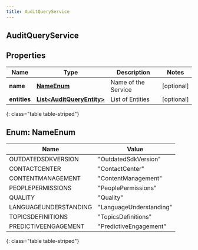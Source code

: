 ```yaml
---
title: AuditQueryService
---
```

## AuditQueryService


## Properties

| Name | Type | Description | Notes |
| ------------ | ------------- | ------------- | ------------- |
| **name** | [**NameEnum**](#NameEnum)<!----> | Name of the Service |  [optional] |
| **entities** | <!----><!---->[**List&lt;AuditQueryEntity&gt;**](AuditQueryEntity.html)<!----> | List of Entities |  [optional] |
{: class="table table-striped"}


<a name="NameEnum"></a>

## Enum: NameEnum

| Name | Value |
| ---- | ----- |
| OUTDATEDSDKVERSION | &quot;OutdatedSdkVersion&quot; |
| CONTACTCENTER | &quot;ContactCenter&quot; |
| CONTENTMANAGEMENT | &quot;ContentManagement&quot; |
| PEOPLEPERMISSIONS | &quot;PeoplePermissions&quot; |
| QUALITY | &quot;Quality&quot; |
| LANGUAGEUNDERSTANDING | &quot;LanguageUnderstanding&quot; |
| TOPICSDEFINITIONS | &quot;TopicsDefinitions&quot; |
| PREDICTIVEENGAGEMENT | &quot;PredictiveEngagement&quot; |
{: class="table table-striped"}



